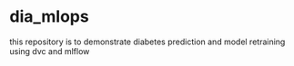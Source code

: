 # dia_mlops
this repository is to demonstrate diabetes prediction and model retraining using dvc and mlflow
